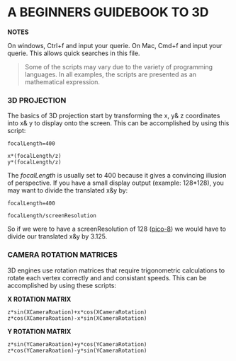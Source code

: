 # A BEGINNERS GUIDEBOOK TO 3D

**NOTES**

On windows, Ctrl+f and input your querie. On Mac, Cmd+f and input your querie. This allows quick searches in this file.

> Some of the scripts may vary due to the variety of programming languages. In all examples, the scripts are presented as an mathematical expression.

### 3D PROJECTION

The basics of 3D projection start by transforming the x, y& z coordinates into x& y to display onto the screen. This can be accomplished by using this script:

````
focalLength=400

x*(focalLength/z)
y*(focalLength/z)
````

The _focalLength_ is usually set to 400 because it gives a convincing illusion of perspective. If you have a small display output (example: 128*128), you may want to divide the translated x&y by:

```
focalLength=400

focalLength/screenResolution
```

So if we were to have a screenResolution of 128 ([pico-8](https://www.lexaloffle.com/pico-8.php)) we would have to divide our translated x&y by 3.125.

### CAMERA ROTATION MATRICES

3D engines use rotation matrices that require trigonometric calculations to rotate each vertex correctly and and consistant speeds. This can be accomplished by using these scripts:

**X ROTATION MATRIX**

```
z*sin(XCameraRoation)+x*cos(XCameraRotation)
z*cos(XCameraRoation)-x*sin(XCameraRotation)
```

**Y ROTATION MATRIX**

```
z*sin(YCameraRoation)+y*cos(YCameraRotation)
z*cos(YCameraRoation)-y*sin(YCameraRotation)
```
